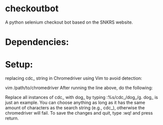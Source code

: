 # checkoutbot

A python selenium checkout bot based on the SNKRS website.

# Dependencies:

# Setup:

replacing cdc_ string in Chromedriver using Vim to avoid detection:

vim /path/to/chromedriver
After running the line above, do the following:

Replace all instances of cdc_ with dog_ by typing :%s/cdc_/dog_/g.
dog_ is just an example. You can choose anything as long as it has the same amount of characters as the search string (e.g., cdc_), otherwise the chromedriver will fail.
To save the changes and quit, type :wq! and press return.


